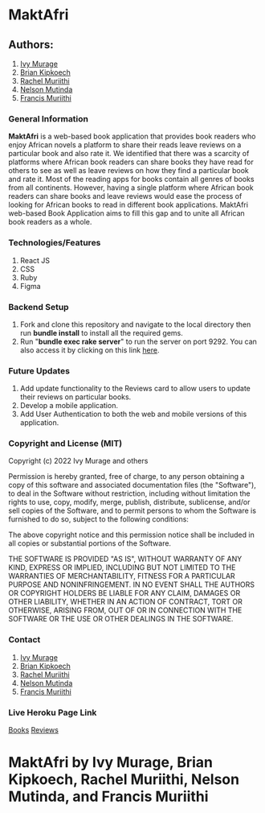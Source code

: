 # MaktAfri

## Authors:

1. [Ivy Murage](https://github.com/Murage-Ivy)
2. [Brian Kipkoech](https://github.com/brianinq)
3. [Rachel Muriithi](https://github.com/RachaelMuriithi)
4. [Nelson Mutinda](https://github.com/nelsonmutindamwanzia)
5. [Francis Muriithi](https://github.com/Francis-Muriithi)

### General Information

**MaktAfri** is a web-based book application that provides book readers who enjoy African novels a platform to share their reads leave reviews on a particular book and also rate it. We identified that there was a scarcity of platforms where African book readers can share books they have read for others to see as well as leave reviews on how they find a particular book and rate it. Most of the reading apps for books contain all genres of books from all continents. However, having a single platform where African book readers can share books and leave reviews would ease the process of looking for African books to read in different book applications. MaktAfri web-based Book Application aims to fill this gap and to unite all African book readers as a whole.

### Technologies/Features

1. React JS
2. CSS
3. Ruby
4. Figma

### Backend Setup

1. Fork and clone this repository and navigate to the local directory then run **bundle install** to install all the required gems.
2. Run "**bundle exec rake server**" to run the server on port 9292. You can also access it by clicking on this link [here](http://localhost:9292).

### Future Updates

1. Add update functionality to the Reviews card to allow users to update their reviews on particular books.
2. Develop a mobile application.
3. Add User Authentication to both the web and mobile versions of this application.

### Copyright and License (MIT)

Copyright (c) 2022 Ivy Murage and others

Permission is hereby granted, free of charge, to any person obtaining
a copy of this software and associated documentation files (the
"Software"), to deal in the Software without restriction, including
without limitation the rights to use, copy, modify, merge, publish,
distribute, sublicense, and/or sell copies of the Software, and to
permit persons to whom the Software is furnished to do so, subject to
the following conditions:

The above copyright notice and this permission notice shall be
included in all copies or substantial portions of the Software.

THE SOFTWARE IS PROVIDED "AS IS", WITHOUT WARRANTY OF ANY KIND,
EXPRESS OR IMPLIED, INCLUDING BUT NOT LIMITED TO THE WARRANTIES OF
MERCHANTABILITY, FITNESS FOR A PARTICULAR PURPOSE AND
NONINFRINGEMENT. IN NO EVENT SHALL THE AUTHORS OR COPYRIGHT HOLDERS BE
LIABLE FOR ANY CLAIM, DAMAGES OR OTHER LIABILITY, WHETHER IN AN ACTION
OF CONTRACT, TORT OR OTHERWISE, ARISING FROM, OUT OF OR IN CONNECTION
WITH THE SOFTWARE OR THE USE OR OTHER DEALINGS IN THE SOFTWARE.

### Contact

1. [Ivy Murage](https://github.com/Murage-Ivy)
2. [Brian Kipkoech](https://github.com/brianinq)
3. [Rachel Muriithi](https://github.com/RachaelMuriithi)
4. [Nelson Mutinda](https://github.com/nelsonmutindamwanzia)
5. [Francis Muriithi](https://github.com/Francis-Muriithi)

### Live Heroku Page Link

[Books](https://maktafri-api.herokuapp.com/books)
[Reviews](https://maktafri-api.herokuapp.com/reviews)

# MaktAfri by Ivy Murage, Brian Kipkoech, Rachel Muriithi, Nelson Mutinda, and Francis Muriithi
